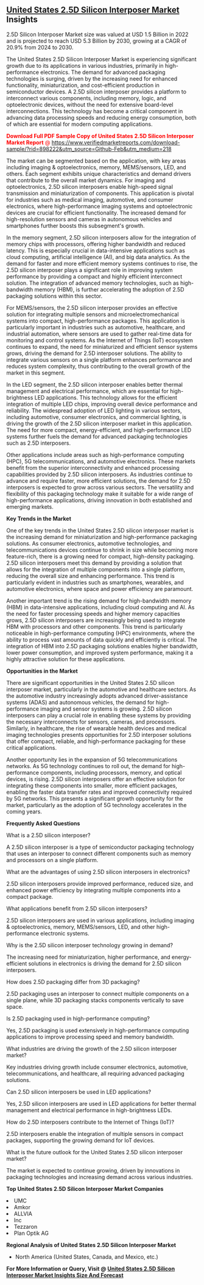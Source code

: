 <h2><a href="https://www.verifiedmarketreports.com/download-sample/?rid=898222&amp;utm_source=Github-Feb&amp;utm_medium=218" target="_blank">United States 2.5D Silicon Interposer Market</a> Insights</h2><p>2.5D Silicon Interposer Market size was valued at USD 1.5 Billion in 2022 and is projected to reach USD 5.3 Billion by 2030, growing at a CAGR of 20.9% from 2024 to 2030.</p><p><p>The United States 2.5D Silicon Interposer Market is experiencing significant growth due to its applications in various industries, primarily in high-performance electronics. The demand for advanced packaging technologies is surging, driven by the increasing need for enhanced functionality, miniaturization, and cost-efficient production in semiconductor devices. A 2.5D silicon interposer provides a platform to interconnect various components, including memory, logic, and optoelectronic devices, without the need for extensive board-level interconnections. This technology has become a critical component in advancing data processing speeds and reducing energy consumption, both of which are essential for modern computing applications. <p><span class=""><span style="color: #ff0000;"><strong>Download Full PDF Sample Copy of United States 2.5D Silicon Interposer Market Report</strong> @ </span><a href="https://www.verifiedmarketreports.com/download-sample/?rid=898222&amp;utm_source=Github-Feb&amp;utm_medium=218" target="_blank">https://www.verifiedmarketreports.com/download-sample/?rid=898222&amp;utm_source=Github-Feb&amp;utm_medium=218</a></span></p> The market can be segmented based on the application, with key areas including imaging & optoelectronics, memory, MEMS/sensors, LED, and others. Each segment exhibits unique characteristics and demand drivers that contribute to the overall market dynamics. For imaging and optoelectronics, 2.5D silicon interposers enable high-speed signal transmission and miniaturization of components. This application is pivotal for industries such as medical imaging, automotive, and consumer electronics, where high-performance imaging systems and optoelectronic devices are crucial for efficient functionality. The increased demand for high-resolution sensors and cameras in autonomous vehicles and smartphones further boosts this subsegment's growth. <p>In the memory segment, 2.5D silicon interposers allow for the integration of memory chips with processors, offering higher bandwidth and reduced latency. This is especially crucial in data-intensive applications such as cloud computing, artificial intelligence (AI), and big data analytics. As the demand for faster and more efficient memory systems continues to rise, the 2.5D silicon interposer plays a significant role in improving system performance by providing a compact and highly efficient interconnect solution. The integration of advanced memory technologies, such as high-bandwidth memory (HBM), is further accelerating the adoption of 2.5D packaging solutions within this sector. <p>For MEMS/sensors, the 2.5D silicon interposer provides an effective solution for integrating multiple sensors and microelectromechanical systems into compact, high-performance packages. This application is particularly important in industries such as automotive, healthcare, and industrial automation, where sensors are used to gather real-time data for monitoring and control systems. As the Internet of Things (IoT) ecosystem continues to expand, the need for miniaturized and efficient sensor systems grows, driving the demand for 2.5D interposer solutions. The ability to integrate various sensors on a single platform enhances performance and reduces system complexity, thus contributing to the overall growth of the market in this segment. <p>In the LED segment, the 2.5D silicon interposer enables better thermal management and electrical performance, which are essential for high-brightness LED applications. This technology allows for the efficient integration of multiple LED chips, improving overall device performance and reliability. The widespread adoption of LED lighting in various sectors, including automotive, consumer electronics, and commercial lighting, is driving the growth of the 2.5D silicon interposer market in this application. The need for more compact, energy-efficient, and high-performance LED systems further fuels the demand for advanced packaging technologies such as 2.5D interposers. <p>Other applications include areas such as high-performance computing (HPC), 5G telecommunications, and automotive electronics. These markets benefit from the superior interconnectivity and enhanced processing capabilities provided by 2.5D silicon interposers. As industries continue to advance and require faster, more efficient solutions, the demand for 2.5D interposers is expected to grow across various sectors. The versatility and flexibility of this packaging technology make it suitable for a wide range of high-performance applications, driving innovation in both established and emerging markets. <p><strong>Key Trends in the Market</strong> <p>One of the key trends in the United States 2.5D silicon interposer market is the increasing demand for miniaturization and high-performance packaging solutions. As consumer electronics, automotive technologies, and telecommunications devices continue to shrink in size while becoming more feature-rich, there is a growing need for compact, high-density packaging. 2.5D silicon interposers meet this demand by providing a solution that allows for the integration of multiple components into a single platform, reducing the overall size and enhancing performance. This trend is particularly evident in industries such as smartphones, wearables, and automotive electronics, where space and power efficiency are paramount. <p>Another important trend is the rising demand for high-bandwidth memory (HBM) in data-intensive applications, including cloud computing and AI. As the need for faster processing speeds and higher memory capacities grows, 2.5D silicon interposers are increasingly being used to integrate HBM with processors and other components. This trend is particularly noticeable in high-performance computing (HPC) environments, where the ability to process vast amounts of data quickly and efficiently is critical. The integration of HBM into 2.5D packaging solutions enables higher bandwidth, lower power consumption, and improved system performance, making it a highly attractive solution for these applications. <p><strong>Opportunities in the Market</strong> <p>There are significant opportunities in the United States 2.5D silicon interposer market, particularly in the automotive and healthcare sectors. As the automotive industry increasingly adopts advanced driver-assistance systems (ADAS) and autonomous vehicles, the demand for high-performance imaging and sensor systems is growing. 2.5D silicon interposers can play a crucial role in enabling these systems by providing the necessary interconnects for sensors, cameras, and processors. Similarly, in healthcare, the rise of wearable health devices and medical imaging technologies presents opportunities for 2.5D interposer solutions that offer compact, reliable, and high-performance packaging for these critical applications. <p>Another opportunity lies in the expansion of 5G telecommunications networks. As 5G technology continues to roll out, the demand for high-performance components, including processors, memory, and optical devices, is rising. 2.5D silicon interposers offer an effective solution for integrating these components into smaller, more efficient packages, enabling the faster data transfer rates and improved connectivity required by 5G networks. This presents a significant growth opportunity for the market, particularly as the adoption of 5G technology accelerates in the coming years. <p><strong>Frequently Asked Questions</strong> <p>What is a 2.5D silicon interposer? <p>A 2.5D silicon interposer is a type of semiconductor packaging technology that uses an interposer to connect different components such as memory and processors on a single platform. <p>What are the advantages of using 2.5D silicon interposers in electronics? <p>2.5D silicon interposers provide improved performance, reduced size, and enhanced power efficiency by integrating multiple components into a compact package. <p>What applications benefit from 2.5D silicon interposers? <p>2.5D silicon interposers are used in various applications, including imaging & optoelectronics, memory, MEMS/sensors, LED, and other high-performance electronic systems. <p>Why is the 2.5D silicon interposer technology growing in demand? <p>The increasing need for miniaturization, higher performance, and energy-efficient solutions in electronics is driving the demand for 2.5D silicon interposers. <p>How does 2.5D packaging differ from 3D packaging? <p>2.5D packaging uses an interposer to connect multiple components on a single plane, while 3D packaging stacks components vertically to save space. <p>Is 2.5D packaging used in high-performance computing? <p>Yes, 2.5D packaging is used extensively in high-performance computing applications to improve processing speed and memory bandwidth. <p>What industries are driving the growth of the 2.5D silicon interposer market? <p>Key industries driving growth include consumer electronics, automotive, telecommunications, and healthcare, all requiring advanced packaging solutions. <p>Can 2.5D silicon interposers be used in LED applications? <p>Yes, 2.5D silicon interposers are used in LED applications for better thermal management and electrical performance in high-brightness LEDs. <p>How do 2.5D interposers contribute to the Internet of Things (IoT)? <p>2.5D interposers enable the integration of multiple sensors in compact packages, supporting the growing demand for IoT devices. <p>What is the future outlook for the United States 2.5D silicon interposer market? <p>The market is expected to continue growing, driven by innovations in packaging technologies and increasing demand across various industries.</p><p><strong>Top United States 2.5D Silicon Interposer Market Companies</strong></p><div data-test-id=""><p><li>UMC</li><li> Amkor</li><li> ALLVIA</li><li> Inc</li><li> Tezzaron</li><li> Plan Optik AG</li></p><div><strong>Regional Analysis of&nbsp;United States 2.5D Silicon Interposer Market</strong></div><ul><li dir="ltr"><p dir="ltr">North America&nbsp;(United States, Canada, and Mexico, etc.)</p></li></ul><p><strong>For More Information or Query, Visit @&nbsp;</strong><strong><a href="https://www.verifiedmarketreports.com/product/2-5d-silicon-interposer-market/?utm_source=Github-Feb&amp;utm_medium=218" target="_blank">United States 2.5D Silicon Interposer Market Insights Size And Forecast</a></strong></p></div>
